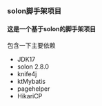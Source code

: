 ### solon脚手架项目
#### 这是一个基于solon的脚手架项目

包含一下主要依赖
* JDK17
* solon 2.8.0
* knife4j
* ktMybatis
* pagehelper
* HikariCP